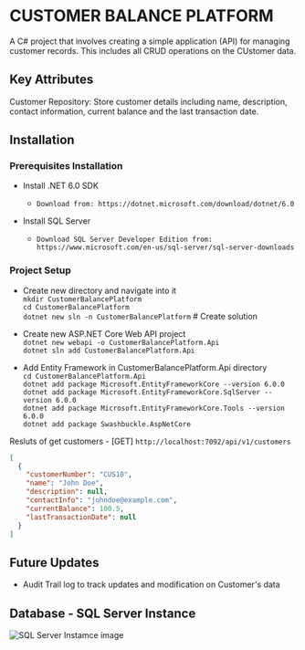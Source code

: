 # CUSTOMER BALANCE PLATFORM

A C# project that involves creating a simple application (API) for managing customer
records. This includes all CRUD operations on the CUstomer data.

## Key Attributes

Customer Repository:
Store customer details including name, description,
contact information, current balance and the last transaction date.

## Installation

### Prerequisites Installation

- Install .NET 6.0 SDK
  - `Download from: https://dotnet.microsoft.com/download/dotnet/6.0`

- Install SQL Server
  - `Download SQL Server Developer Edition from: https://www.microsoft.com/en-us/sql-server/sql-server-downloads`

### Project Setup

- Create new directory and navigate into it  
  `mkdir CustomerBalancePlatform`  
  `cd CustomerBalancePlatform`  
  `dotnet new sln -n CustomerBalancePlatform` # Create solution

- Create new ASP.NET Core Web API project  
  `dotnet new webapi -o CustomerBalancePlatform.Api`  
  `dotnet sln add CustomerBalancePlatform.Api`  

- Add Entity Framework in CustomerBalancePlatform.Api directory  
  `cd CustomerBalancePlatform.Api`  
  `dotnet add package Microsoft.EntityFrameworkCore --version 6.0.0`  
  `dotnet add package Microsoft.EntityFrameworkCore.SqlServer --version 6.0.0`  
  `dotnet add package Microsoft.EntityFrameworkCore.Tools --version 6.0.0`  
  `dotnet add package Swashbuckle.AspNetCore`  


Resluts of get customers - [GET] `http://localhost:7092/api/v1/customers`
``` json
[  
  {  
    "customerNumber": "CUS10",
    "name": "John Doe",
    "description": null,
    "contactInfo": "johndoe@example.com",
    "currentBalance": 100.5,
    "lastTransactionDate": null
  }  
]
```

## Future Updates

- Audit Trail log to track updates and modification on Customer's data

## Database - SQL Server Instance

![SQL Server Instamce image](Screenshot%202024-11-03%20at%206.10.18 AM.png)
